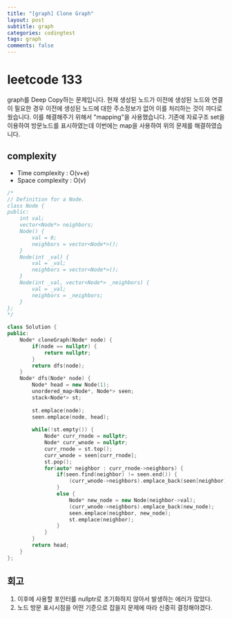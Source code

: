 ```yaml
---
title: "[graph] Clone Graph"
layout: post
subtitle: graph
categories: codingtest
tags: graph
comments: false
---
```

# leetcode 133
graph를 Deep Copy하는 문제입니다. 현재 생성된 노드가 이전에 생성된 노드와 연결이 필요한 경우 이전에 생성된 노드에 대한 주소정보가 없어 이를 처리하는 것이 까다로웠습니다. 
이를 해결해주기 위해서 "mapping"을 사용했습니다. 기존에 자료구조 set을 이용하여 방문노드를 표시하였는데 이번에는 map을 사용하여 위의 문제를 해결하였습니다.  

## complexity
- Time complexity : O(v+e)
- Space complexity : O(v)
```cpp
/*
// Definition for a Node.
class Node {
public:
    int val;
    vector<Node*> neighbors;
    Node() {
        val = 0;
        neighbors = vector<Node*>();
    }
    Node(int _val) {
        val = _val;
        neighbors = vector<Node*>();
    }
    Node(int _val, vector<Node*> _neighbors) {
        val = _val;
        neighbors = _neighbors;
    }
};
*/

class Solution {
public:
    Node* cloneGraph(Node* node) {
        if(node == nullptr) {
            return nullptr;
        }
        return dfs(node);
    }
    Node* dfs(Node* node) {
        Node* head = new Node(1);
        unordered_map<Node*, Node*> seen;
        stack<Node*> st;
        
        st.emplace(node);
        seen.emplace(node, head);
        
        while(!st.empty()) {
            Node* curr_rnode = nullptr;
            Node* curr_wnode = nullptr;
            curr_rnode = st.top();
            curr_wnode = seen[curr_rnode];
            st.pop();
            for(auto* neighbor : curr_rnode->neighbors) {
                if(seen.find(neighbor) != seen.end()) {
                    (curr_wnode->neighbors).emplace_back(seen[neighbor]);
                }
                else {
                    Node* new_node = new Node(neighbor->val);
                    (curr_wnode->neighbors).emplace_back(new_node);
                    seen.emplace(neighbor, new_node);
                    st.emplace(neighbor);
                }
            }
        }
        return head;
    }
};
```

## 회고
1. 이후에 사용할 포인터를 nullptr로 초기화하지 않아서 발생하는 에러가 많았다.
2. 노드 방문 표시시점을 어떤 기준으로 잡을지 문제에 따라 신중히 결정해야겠다.